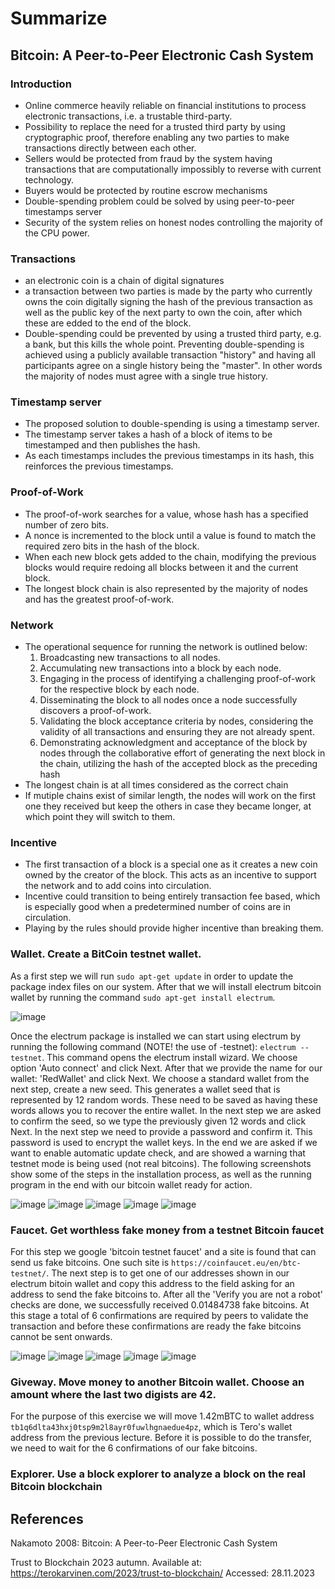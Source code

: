 # Summarize

## Bitcoin: A Peer-to-Peer Electronic Cash System

### Introduction
* Online commerce heavily reliable on financial institutions to process electronic transactions, i.e. a trustable third-party.
* Possibility to replace the need for a trusted third party by using cryptographic proof, therefore enabling any two parties to make transactions directly between each other.
* Sellers would be protected from fraud by the system having transactions that are computationally impossibly to reverse with current technology.
* Buyers would be protected by routine escrow mechanisms
* Double-spending problem could be solved by using peer-to-peer timestamps server
* Security of the system relies on honest nodes controlling the majority of the CPU power.

### Transactions
* an electronic coin is a chain of digital signatures
* a transaction between two parties is made by the party who currently owns the coin digitally signing the hash of the previous transaction as well as the public key of the next party to own the coin, after which these are edded to the end of the block.
* Double-spending could be prevented by using a trusted third party, e.g. a bank, but this kills the whole point. Preventing double-spending is achieved using a publicly available transaction "history" and having all participants agree on a single history being the "master". In other words the majority of nodes must agree with a single true history.

### Timestamp server
* The proposed solution to double-spending is using a timestamp server.
* The timestamp server takes a hash of a block of items to be timestamped and then publishes the hash.
* As each timestamps includes the previous timestamps in its hash, this reinforces the previous timestamps.

### Proof-of-Work
* The proof-of-work searches for a value, whose hash has a specified number of zero bits.
* A nonce is incremented to the block until a value is found to match the required zero bits in the hash of the block.
* When each new block gets added to the chain, modifying the previous blocks would require redoing all blocks between it and the current block.
* The longest block chain is also represented by the majority of nodes and has the greatest proof-of-work.

### Network

* The operational sequence for running the network is outlined below:
    1) Broadcasting new transactions to all nodes.
    2) Accumulating new transactions into a block by each node.
    3) Engaging in the process of identifying a challenging proof-of-work for the respective block by each node.
    4) Disseminating the block to all nodes once a node successfully discovers a proof-of-work.
    5) Validating the block acceptance criteria by nodes, considering the validity of all transactions and ensuring they are not already spent.
    6) Demonstrating acknowledgment and acceptance of the block by nodes through the collaborative effort of generating the next block in the chain, utilizing the hash of the accepted block as the preceding hash
* The longest chain is at all times considered as the correct chain
* If mutiple chains exist of similar length, the nodes will work on the first one they received but keep the others in case they became longer, at which point they will switch to them.

### Incentive
* The first transaction of a block is a special one as it creates a new coin owned by the creator of the block. This acts as an incentive to support the network and to add coins into circulation.
* Incentive could transition to being entirely transaction fee based, which is especially good when a predetermined number of coins are in circulation.
* Playing by the rules should provide higher incentive than breaking them.

### Wallet. Create a BitCoin testnet wallet.

As a first step we will run `sudo apt-get update` in order to update the package index files on our system. After that we will install electrum bitcoin wallet by running the command `sudo apt-get install electrum`.

![image](./images/electrum_install.png)

Once the electrum package is installed we can start using electrum by running the following command (NOTE! the use of -testnet): `electrum --testnet`. This command opens the electrum install wizard. We choose option 'Auto connect' and click Next. After that we provide the name for our wallet: 'RedWallet' and click Next. We choose a standard wallet from the next step, create a new seed. This generates a wallet seed that is represented by 12 random words. These need to be saved as having these words allows you to recover the entire wallet. In the next step we are asked to confirm the seed, so we type the previously given 12 words and click Next. In the next step we need to provide a password and confirm it. This password is used to encrypt the wallet keys. In the end we are asked if we want to enable automatic update check, and are showed a warning that testnet mode is being used (not real bitcoins). The following screenshots show some of the steps in the installation process, as well as the running program in the end with our bitcoin wallet ready for action.

![image](./images/electrum_installation_wizard.png)
![image](./images/wallet_name.png)
![image](./images/password.png)
![image](./images/testnet_mode.png)
![image](./images/electrum_running.png)

### Faucet. Get worthless fake money from a testnet Bitcoin faucet
For this step we google 'bitcoin testnet faucet' and a site is found that can send us fake bitcoins. One such site is `https://coinfaucet.eu/en/btc-testnet/`. The next step is to get one of our addresses shown in our electrum bitoin wallet and copy this address to the field asking for an address to send the fake bitcoins to. After all the 'Verify you are not a robot' checks are done, we successfully received 0.01484738 fake bitcoins. At this stage a total of 6 confirmations are required by peers to validate the transaction and before these confirmations are ready the fake bitcoins cannot be sent onwards. 

![image](./images/show_addresses.png)
![image](./images/adress_list.png)
![image](./images/address_list.png)
![image](./images/fake_bitcoins_sent.png)
![image](./images/fake_bitcoins_received.png)

### Giveway. Move money to another Bitcoin wallet. Choose an amount where the last two digists are 42.

For the purpose of this exercise we will move 1.42mBTC to wallet address `tb1q6dlta43hxj0tsp9m2l8ayr0fuwlhgnaedue4pz`, which is Tero's wallet address from the previous lecture. Before it is possible to do the transfer, we need to wait for the 6 confirmations of our fake bitcoins.

### Explorer. Use a block explorer to analyze a block on the real Bitcoin blockchain

## References

Nakamoto 2008: Bitcoin: A Peer-to-Peer Electronic Cash System

Trust to Blockchain 2023 autumn. Available at: https://terokarvinen.com/2023/trust-to-blockchain/ Accessed: 28.11.2023
